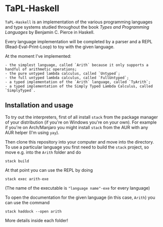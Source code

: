 # TaPL-Haskell

`TaPL-Haskell` is an implementation of the various programming languages and type systems studied throughout the book *Types and Programming Languages* by Benjamin C. Pierce in Haskell.

Every language implementation will be completed by a parser and a REPL (Read-Eval-Print-Loop) to toy with the given language.

At the moment I've implemented:

    - the simplest language, called `Arith` because it only supports a handful of arithmetic operations;
    - the pure untyped lambda calculus, called `Untyped`;
    - the full untyped lambda calculus, called `FullUntyped`;
    - a typed implementation of the `Arith` language, called `TyArith`;
    - a typed implementation of the Simply Typed Lambda Calculus, called `SimplyTyped`.

## Installation and usage

To try out the interpreters, first of all install `stack` from the package manager of your distribution (if you're on Windows you're on your own). For example if you're on Arch/Manjaro you might install `stack` from the AUR with any AUR helper (I'm using `yay`).

Then clone this repository into your computer and move into the directory. To use a particular language you first need to build the `stack` project, so move e.g. into the `Arith` folder and do 

    stack build

At that point you can use the REPL by doing

    stack exec arith-exe

(The name of the executable is `"language name"-exe` for every language)

To open the documentation for the given language (in this case, `Arith`) you can use the command

    stack haddock --open arith

More details inside each folder!
